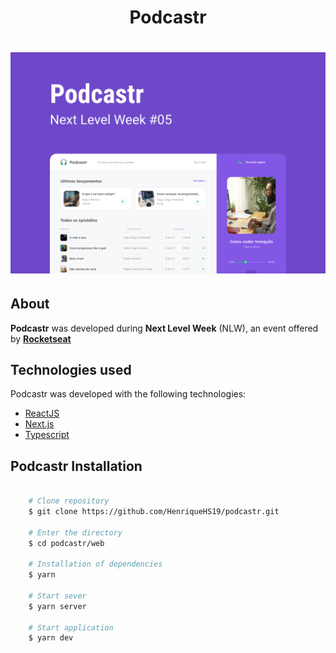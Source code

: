 <h1 align="center"> Podcastr </h1>

<h1 align="center">  <img src="web/public/hero.jpg" alt="Hero image"> </h1>

## About

**Podcastr** was developed during **Next Level Week** (NLW), an event offered by **[Rocketseat](https://rocketseat.com.br/)**

## Technologies used 

Podcastr was developed with the following technologies:

- [ReactJS](https://pt-br.reactjs.org/)
- [Next.js](https://nextjs.org/)
- [Typescript](https://www.typescriptlang.org/)

## Podcastr Installation

```bash

    # Clone repository
    $ git clone https://github.com/HenriqueHS19/podcastr.git

    # Enter the directory
    $ cd podcastr/web

    # Installation of dependencies
    $ yarn

    # Start sever
    $ yarn server

    # Start application
    $ yarn dev
```